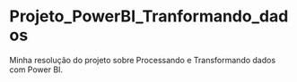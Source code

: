 # Projeto_PowerBI_Tranformando_dados
Minha resolução do projeto sobre Processando e Transformando dados com Power BI.
